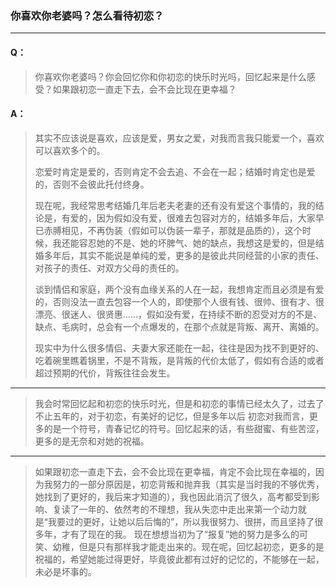 ### 你喜欢你老婆吗？怎么看待初恋？
----

#### Q：
> 你喜欢你老婆吗？你会回忆你和你初恋的快乐时光吗，回忆起来是什么感受？如果跟初恋一直走下去，会不会比现在更幸福？

#### A：
> 其实不应该说是喜欢，应该是爱，男女之爱，对我而言我只能爱一个，喜欢可以喜欢多个的。
>
> 恋爱时肯定是爱的，否则肯定不会去追、不会在一起；结婚时肯定也是爱的，否则不会彼此托付终身。
>
> 现在呢，我经常思考结婚几年后老夫老妻的还有没有爱这个事情的，我的结论是，有爱的，因为假如没有爱，很难去包容对方的，结婚多年后，大家早已赤膊相见，不再伪装（假如可以伪装一辈子，那就是品质的），这个时候，我还能容忍她的不是、她的坏脾气、她的缺点，我想这是爱的，但是结婚多年后，其实不能说是单纯的爱，更多的是彼此共同经营的小家的责任、对孩子的责任、对双方父母的责任的。
>
> 谈到情侣和家庭，两个没有血缘关系的人在一起，我想肯定而且必须是有爱的，否则没法一直去包容一个人的，即使那个人很有钱、很帅、很有才、很漂亮、很迷人、很贤惠……，假如没有爱，在持续不断的忍受对方的不是、缺点、毛病时，总会有一个点爆发的，在那个点就是背叛、离开、离婚的。
>
> 现实中为什么很多情侣、夫妻大家还能在一起，往往是因为找不到更好的、吃着碗里瞧着锅里，不是不背叛，是背叛的代价太低了，假如有合适的或者超过预期的代价，背叛往往会发生。

---

> 我会时常回忆起和初恋的快乐时光，但是和初恋的事情已经太久了，过去了不止五年的，对于初恋，有美好的记忆，但是多年以后 初恋对我而言，更多的是一个符号，青春记忆的符号。回忆起来的话，有些甜蜜、有些苦涩，更多的是无奈和对她的祝福。

---

> 如果跟初恋一直走下去，会不会比现在更幸福，肯定不会比现在幸福的，因为我努力的一部分原因是，初恋背叛和抛弃我（其实是当时我的不够优秀，她找到了更好的，我后来才知道的），我也因此消沉了很久，高考都受到影响、复读了一年的、依然考的不理想，我从失恋中走出来第一个动力就是“我要过的更好，让她以后后悔的”，所以我很努力、很拼，而且坚持了很多年，才有了现在的我。 现在想想当初为了“报复”她的努力是多么的可笑、幼稚，但是只有那样我才能走出来的。现在呢，回忆起初恋，更多的是祝福的，希望她能过得更好，毕竟彼此都有过好的记忆的，不能够在一起，未必是坏事的。
